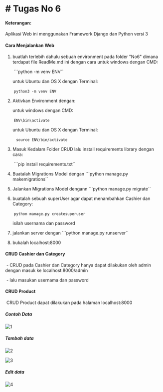 # # Tugas No 6

#### Keterangan:

Aplikasi Web ini menggunakan Framework Django dan Python versi 3

#### Cara Menjalankan Web

1. buatlah terlebih dahulu sebuah environment pada folder "No6" dimana terdapat file ReadMe.md ini dengan cara
   untuk windows dengan CMD:

   ​	```python -m venv ENV``

   untuk Ubuntu dan OS X dengan Terminal:

   ​	```python3 -m venv ENV```

2. Aktivkan Environment dengan:

   untuk windows dengan CMD:

   ​	```ENV\bin\activate```

   untuk Ubuntu dan OS X dengan Terminal:

   ​	``` source ENV/bin/activate```

3. Masuk Kedalam Folder CRUD lalu install requirements library dengan cara:

   ​	```pip install requirements.txt``

4. Buatalah Migrations Model dengan ```python manage.py makemigrations``

5. Jalankan Migrations Model dengann ```python manage.py migrate``

6. buatalah sebuah superUser agar dapat menambahkan Cashier dan Category:

   ​	```python manage.py createsuperuser```

   isilah usernama dan password

7. jalankan server dengan ```python manage.py runserver``
8. bukalah localhost:8000

#### CRUD Cashier dan Category

​	- CRUD pada Cashier dan Category hanya dapat dilakukan oleh admin dengan masuk ke localhost:8000/admin

​	- lalu masukan usernama dan password

#### CRUD Product 

​	CRUD Product dapat dilakukan pada halaman localhost:8000

##### Contoh Data

![1](/home/alen/tes_arkademy/No6/CRUD/readMe.source/1.png)

##### Tambah data

![2](/home/alen/tes_arkademy/No6/CRUD/readMe.source/2.png)

![3](/home/alen/tes_arkademy/No6/CRUD/readMe.source/3.png)



##### Edit data

![4](/home/alen/tes_arkademy/No6/CRUD/readMe.source/4.png)